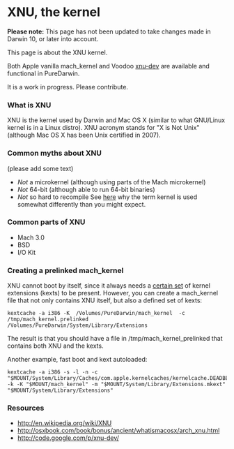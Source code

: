 XNU, the kernel
===============

**Please note:** This page has not been updated to take changes made in Darwin 10, or later into account.

This page is about the XNU kernel.

Both Apple vanilla mach_kernel and Voodoo [xnu-dev](http://code.google.com/p/xnu-dev/) are available and functional in PureDarwin.

It is a work in progress. Please contribute.

### What is XNU

XNU is the kernel used by Darwin and Mac OS X (similar to what GNU/Linux kernel is in a Linux distro).
XNU acronym stands for "X is Not Unix" (although Mac OS X has been Unix certified in 2007).

### Common myths about XNU

(please add some text)

-   *Not* a microkernel (although using parts of the Mach microkernel)
-   *Not* 64-bit (although able to run 64-bit binaries)
-   *Not* so hard to recompile
See [here](http://developer.apple.com/documentation/Darwin/Conceptual/KernelProgramming/Architecture/chapter_3_section_3.html) why the term kernel is used somewhat differently than you might expect.

### Common parts of XNU

-   Mach 3.0
-   BSD
-   I/O Kit

### Creating a prelinked mach_kernel

XNU cannot boot by itself, since it always needs a [certain set](../downloads/puredarwin-nano.html) of kernel extensions (kexts) to be present. However, you can create a mach_kernel file that not only contains XNU itself, but also a defined set of kexts:
```
kextcache -a i386 -K  /Volumes/PureDarwin/mach_kernel  -c /tmp/mach_kernel.prelinked /Volumes/PureDarwin/System/Library/Extensions
```

The result is that you should have a file in /tmp/mach_kernel_prelinked that contains both XNU and the kexts.

Another example, fast boot and kext autoloaded:

```
kextcache -a i386 -s -l -n -c "$MOUNT/System/Library/Caches/com.apple.kernelcaches/kernelcache.DEADBEEF" -k -K "$MOUNT/mach_kernel" -m "$MOUNT/System/Library/Extensions.mkext" "$MOUNT/System/Library/Extensions"
```

### Resources

* <http://en.wikipedia.org/wiki/XNU> 
* <http://osxbook.com/book/bonus/ancient/whatismacosx/arch_xnu.html> 
* <http://code.google.com/p/xnu-dev/>